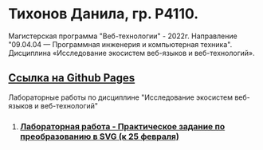# Тихонов Данила, гр. Р4110.
Магистерская программа "Веб-технологии" - 2022г.
Направление "09.04.04 — Программная инженерия и компьютерная техника".
Дисциплина «Исследование экосистем веб-языков и веб-технологий».

## [Ссылка на Github Pages](https://tikhonovdanila.github.io/itmo_laboratory_work/)
Лабораторные работы по дисциплине "Исследование экосистем веб-языков и веб-технологий"
1. ### [Лабораторная работа - Практическое задание по преобразованию в SVG (к 25 февраля)](https://github.com/TikhonovDanila/itmo_laboratory_work/tree/main/2023_25feb)
